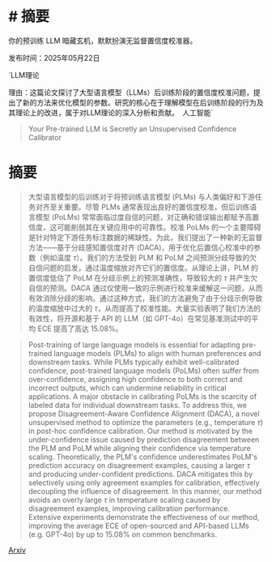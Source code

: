 # # 摘要  
你的预训练 LLM 暗藏玄机，默默扮演无监督置信度校准器。

发布时间：2025年05月22日

`LLM理论

理由：这篇论文探讨了大型语言模型（LLMs）后训练阶段的置信度校准问题，提出了新的方法来优化模型的参数。研究的核心在于理解模型在后训练阶段的行为及其理论上的改进，属于对LLM理论的深入分析和贡献。` `人工智能`

> Your Pre-trained LLM is Secretly an Unsupervised Confidence Calibrator

# 摘要

> 大型语言模型的后训练对于将预训练语言模型 (PLMs) 与人类偏好和下游任务对齐至关重要。尽管 PLMs 通常表现出良好的置信度校准，但后训练语言模型 (PoLMs) 常常面临过度自信的问题，对正确和错误输出都赋予高置信度，这可能削弱其在关键应用中的可靠性。校准 PoLMs 的一个主要障碍是针对特定下游任务标注数据的稀缺性。为此，我们提出了一种新的无监督方法——基于分歧感知置信度对齐 (DACA)，用于优化后置信心校准中的参数（例如温度 $τ$）。我们的方法受到 PLM 和 PoLM 之间预测分歧导致的欠自信问题的启发，通过温度缩放对齐它们的置信度。从理论上讲，PLM 的置信度低估了 PoLM 在分歧示例上的预测准确性，导致较大的 $τ$ 并产生欠自信的预测。DACA 通过仅使用一致的示例进行校准来缓解这一问题，从而有效消除分歧的影响。通过这种方式，我们的方法避免了由于分歧示例导致的温度缩放中过大的 $τ$，从而提高了校准性能。大量实验表明了我们方法的有效性，将开源和基于 API 的 LLM（如 GPT-4o）在常见基准测试中的平均 ECE 提高了高达 15.08$\%$。

> Post-training of large language models is essential for adapting pre-trained language models (PLMs) to align with human preferences and downstream tasks. While PLMs typically exhibit well-calibrated confidence, post-trained language models (PoLMs) often suffer from over-confidence, assigning high confidence to both correct and incorrect outputs, which can undermine reliability in critical applications. A major obstacle in calibrating PoLMs is the scarcity of labeled data for individual downstream tasks. To address this, we propose Disagreement-Aware Confidence Alignment (DACA), a novel unsupervised method to optimize the parameters (e.g., temperature $τ$) in post-hoc confidence calibration. Our method is motivated by the under-confidence issue caused by prediction disagreement between the PLM and PoLM while aligning their confidence via temperature scaling. Theoretically, the PLM's confidence underestimates PoLM's prediction accuracy on disagreement examples, causing a larger $τ$ and producing under-confident predictions. DACA mitigates this by selectively using only agreement examples for calibration, effectively decoupling the influence of disagreement. In this manner, our method avoids an overly large $τ$ in temperature scaling caused by disagreement examples, improving calibration performance. Extensive experiments demonstrate the effectiveness of our method, improving the average ECE of open-sourced and API-based LLMs (e.g. GPT-4o) by up to 15.08$\%$ on common benchmarks.

[Arxiv](https://arxiv.org/abs/2505.16690)